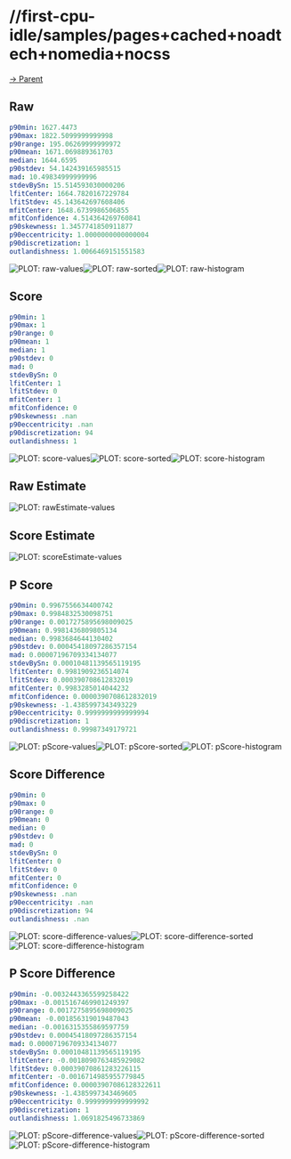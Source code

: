 
# //first-cpu-idle/samples/pages+cached+noadtech+nomedia+nocss

[→ Parent](../..)


## Raw


```yaml
p90min: 1627.4473
p90max: 1822.5099999999998
p90range: 195.06269999999972
p90mean: 1671.069889361703
median: 1644.6595
p90stdev: 54.142439165985515
mad: 10.49834999999996
stdevBySn: 15.514593030000206
lfitCenter: 1664.7820167229784
lfitStdev: 45.143642697608406
mfitCenter: 1648.6739986506855
mfitConfidence: 4.514364269760841
p90skewness: 1.3457741850911877
p90eccentricity: 1.0000000000000004
p90discretization: 1
outlandishness: 1.0066469151551583

```

![PLOT: raw-values](./raw/values.svg)![PLOT: raw-sorted](./raw/sorted.svg)![PLOT: raw-histogram](./raw/histogram.svg)
## Score


```yaml
p90min: 1
p90max: 1
p90range: 0
p90mean: 1
median: 1
p90stdev: 0
mad: 0
stdevBySn: 0
lfitCenter: 1
lfitStdev: 0
mfitCenter: 1
mfitConfidence: 0
p90skewness: .nan
p90eccentricity: .nan
p90discretization: 94
outlandishness: 1

```

![PLOT: score-values](./score/values.svg)![PLOT: score-sorted](./score/sorted.svg)![PLOT: score-histogram](./score/histogram.svg)
## Raw Estimate

![PLOT: rawEstimate-values](./rawEstimate/values.svg)
## Score Estimate

![PLOT: scoreEstimate-values](./scoreEstimate/values.svg)
## P Score


```yaml
p90min: 0.9967556634400742
p90max: 0.9984832530098751
p90range: 0.0017275895698009025
p90mean: 0.9981436809805134
median: 0.9983684644130402
p90stdev: 0.00045418097286357154
mad: 0.00007196709334134077
stdevBySn: 0.00010481139565119195
lfitCenter: 0.9981909236514074
lfitStdev: 0.000390708612832019
mfitCenter: 0.9983285014044232
mfitConfidence: 0.0000390708612832019
p90skewness: -1.4385997343493229
p90eccentricity: 0.9999999999999994
p90discretization: 1
outlandishness: 0.99987349179721

```

![PLOT: pScore-values](./pScore/values.svg)![PLOT: pScore-sorted](./pScore/sorted.svg)![PLOT: pScore-histogram](./pScore/histogram.svg)
## Score Difference


```yaml
p90min: 0
p90max: 0
p90range: 0
p90mean: 0
median: 0
p90stdev: 0
mad: 0
stdevBySn: 0
lfitCenter: 0
lfitStdev: 0
mfitCenter: 0
mfitConfidence: 0
p90skewness: .nan
p90eccentricity: .nan
p90discretization: 94
outlandishness: .nan

```

![PLOT: score-difference-values](./score-difference/values.svg)![PLOT: score-difference-sorted](./score-difference/sorted.svg)![PLOT: score-difference-histogram](./score-difference/histogram.svg)
## P Score Difference


```yaml
p90min: -0.0032443365599258422
p90max: -0.0015167469901249397
p90range: 0.0017275895698009025
p90mean: -0.001856319019487043
median: -0.0016315355869597759
p90stdev: 0.00045418097286357154
mad: 0.00007196709334134077
stdevBySn: 0.00010481139565119195
lfitCenter: -0.0018090763485929082
lfitStdev: 0.00039070861283226115
mfitCenter: -0.0016714985955779845
mfitConfidence: 0.00003907086128322611
p90skewness: -1.4385997343469605
p90eccentricity: 0.9999999999999992
p90discretization: 1
outlandishness: 1.0691825496733869

```

![PLOT: pScore-difference-values](./pScore-difference/values.svg)![PLOT: pScore-difference-sorted](./pScore-difference/sorted.svg)![PLOT: pScore-difference-histogram](./pScore-difference/histogram.svg)